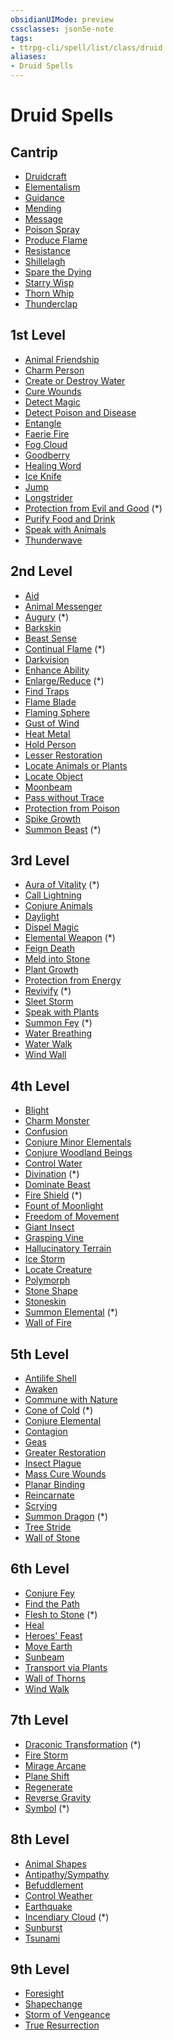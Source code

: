 ```yaml
---
obsidianUIMode: preview
cssclasses: json5e-note
tags:
- ttrpg-cli/spell/list/class/druid
aliases:
- Druid Spells
---
```

# Druid Spells

## Cantrip

- [Druidcraft](Інструменти%20ДМ/CLI/spells/druidcraft-xphb.md "XPHB")
- [Elementalism](Інструменти%20ДМ/CLI/spells/elementalism-xphb.md "XPHB")
- [Guidance](Інструменти%20ДМ/CLI/spells/guidance-xphb.md "XPHB")
- [Mending](Інструменти%20ДМ/CLI/spells/mending-xphb.md "XPHB")
- [Message](Інструменти%20ДМ/CLI/spells/message-xphb.md "XPHB")
- [Poison Spray](Інструменти%20ДМ/CLI/spells/poison-spray-xphb.md "XPHB")
- [Produce Flame](Інструменти%20ДМ/CLI/spells/produce-flame-xphb.md "XPHB")
- [Resistance](Інструменти%20ДМ/CLI/spells/resistance-xphb.md "XPHB")
- [Shillelagh](Інструменти%20ДМ/CLI/spells/shillelagh-xphb.md "XPHB")
- [Spare the Dying](Інструменти%20ДМ/CLI/spells/spare-the-dying-xphb.md "XPHB")
- [Starry Wisp](Інструменти%20ДМ/CLI/spells/starry-wisp-xphb.md "XPHB")
- [Thorn Whip](Інструменти%20ДМ/CLI/spells/thorn-whip-xphb.md "XPHB")
- [Thunderclap](Інструменти%20ДМ/CLI/spells/thunderclap-xphb.md "XPHB")

## 1st Level

- [Animal Friendship](Інструменти%20ДМ/CLI/spells/animal-friendship-xphb.md "XPHB")
- [Charm Person](Інструменти%20ДМ/CLI/spells/charm-person-xphb.md "XPHB")
- [Create or Destroy Water](Інструменти%20ДМ/CLI/spells/create-or-destroy-water-xphb.md "XPHB")
- [Cure Wounds](Інструменти%20ДМ/CLI/spells/cure-wounds-xphb.md "XPHB")
- [Detect Magic](Інструменти%20ДМ/CLI/spells/detect-magic-xphb.md "XPHB")
- [Detect Poison and Disease](Інструменти%20ДМ/CLI/spells/detect-poison-and-disease-xphb.md "XPHB")
- [Entangle](Інструменти%20ДМ/CLI/spells/entangle-xphb.md "XPHB")
- [Faerie Fire](Інструменти%20ДМ/CLI/spells/faerie-fire-xphb.md "XPHB")
- [Fog Cloud](Інструменти%20ДМ/CLI/spells/fog-cloud-xphb.md "XPHB")
- [Goodberry](Інструменти%20ДМ/CLI/spells/goodberry-xphb.md "XPHB")
- [Healing Word](Інструменти%20ДМ/CLI/spells/healing-word-xphb.md "XPHB")
- [Ice Knife](Інструменти%20ДМ/CLI/spells/ice-knife-xphb.md "XPHB")
- [Jump](Інструменти%20ДМ/CLI/spells/jump-xphb.md "XPHB")
- [Longstrider](Інструменти%20ДМ/CLI/spells/longstrider-xphb.md "XPHB")
- [Protection from Evil and Good](Інструменти%20ДМ/CLI/spells/protection-from-evil-and-good-xphb.md "XPHB") (\*)
- [Purify Food and Drink](Інструменти%20ДМ/CLI/spells/purify-food-and-drink-xphb.md "XPHB")
- [Speak with Animals](Інструменти%20ДМ/CLI/spells/speak-with-animals-xphb.md "XPHB")
- [Thunderwave](Інструменти%20ДМ/CLI/spells/thunderwave-xphb.md "XPHB")

## 2nd Level

- [Aid](Інструменти%20ДМ/CLI/spells/aid-xphb.md "XPHB")
- [Animal Messenger](Інструменти%20ДМ/CLI/spells/animal-messenger-xphb.md "XPHB")
- [Augury](Інструменти%20ДМ/CLI/spells/augury-xphb.md "XPHB") (\*)
- [Barkskin](Інструменти%20ДМ/CLI/spells/barkskin-xphb.md "XPHB")
- [Beast Sense](Інструменти%20ДМ/CLI/spells/beast-sense-xphb.md "XPHB")
- [Continual Flame](Інструменти%20ДМ/CLI/spells/continual-flame-xphb.md "XPHB") (\*)
- [Darkvision](Інструменти%20ДМ/CLI/spells/darkvision-xphb.md "XPHB")
- [Enhance Ability](Інструменти%20ДМ/CLI/spells/enhance-ability-xphb.md "XPHB")
- [Enlarge/Reduce](Інструменти%20ДМ/CLI/spells/enlarge-reduce-xphb.md "XPHB") (\*)
- [Find Traps](Інструменти%20ДМ/CLI/spells/find-traps-xphb.md "XPHB")
- [Flame Blade](Інструменти%20ДМ/CLI/spells/flame-blade-xphb.md "XPHB")
- [Flaming Sphere](Інструменти%20ДМ/CLI/spells/flaming-sphere-xphb.md "XPHB")
- [Gust of Wind](Інструменти%20ДМ/CLI/spells/gust-of-wind-xphb.md "XPHB")
- [Heat Metal](Інструменти%20ДМ/CLI/spells/heat-metal-xphb.md "XPHB")
- [Hold Person](Інструменти%20ДМ/CLI/spells/hold-person-xphb.md "XPHB")
- [Lesser Restoration](Інструменти%20ДМ/CLI/spells/lesser-restoration-xphb.md "XPHB")
- [Locate Animals or Plants](Інструменти%20ДМ/CLI/spells/locate-animals-or-plants-xphb.md "XPHB")
- [Locate Object](Інструменти%20ДМ/CLI/spells/locate-object-xphb.md "XPHB")
- [Moonbeam](Інструменти%20ДМ/CLI/spells/moonbeam-xphb.md "XPHB")
- [Pass without Trace](Інструменти%20ДМ/CLI/spells/pass-without-trace-xphb.md "XPHB")
- [Protection from Poison](Інструменти%20ДМ/CLI/spells/protection-from-poison-xphb.md "XPHB")
- [Spike Growth](Інструменти%20ДМ/CLI/spells/spike-growth-xphb.md "XPHB")
- [Summon Beast](Інструменти%20ДМ/CLI/spells/summon-beast-xphb.md "XPHB") (\*)

## 3rd Level

- [Aura of Vitality](Інструменти%20ДМ/CLI/spells/aura-of-vitality-xphb.md "XPHB") (\*)
- [Call Lightning](Інструменти%20ДМ/CLI/spells/call-lightning-xphb.md "XPHB")
- [Conjure Animals](Інструменти%20ДМ/CLI/spells/conjure-animals-xphb.md "XPHB")
- [Daylight](Інструменти%20ДМ/CLI/spells/daylight-xphb.md "XPHB")
- [Dispel Magic](Інструменти%20ДМ/CLI/spells/dispel-magic-xphb.md "XPHB")
- [Elemental Weapon](Інструменти%20ДМ/CLI/spells/elemental-weapon-xphb.md "XPHB") (\*)
- [Feign Death](Інструменти%20ДМ/CLI/spells/feign-death-xphb.md "XPHB")
- [Meld into Stone](Інструменти%20ДМ/CLI/spells/meld-into-stone-xphb.md "XPHB")
- [Plant Growth](Інструменти%20ДМ/CLI/spells/plant-growth-xphb.md "XPHB")
- [Protection from Energy](Інструменти%20ДМ/CLI/spells/protection-from-energy-xphb.md "XPHB")
- [Revivify](Інструменти%20ДМ/CLI/spells/revivify-xphb.md "XPHB") (\*)
- [Sleet Storm](Інструменти%20ДМ/CLI/spells/sleet-storm-xphb.md "XPHB")
- [Speak with Plants](Інструменти%20ДМ/CLI/spells/speak-with-plants-xphb.md "XPHB")
- [Summon Fey](Інструменти%20ДМ/CLI/spells/summon-fey-xphb.md "XPHB") (\*)
- [Water Breathing](Інструменти%20ДМ/CLI/spells/water-breathing-xphb.md "XPHB")
- [Water Walk](Інструменти%20ДМ/CLI/spells/water-walk-xphb.md "XPHB")
- [Wind Wall](Інструменти%20ДМ/CLI/spells/wind-wall-xphb.md "XPHB")

## 4th Level

- [Blight](Інструменти%20ДМ/CLI/spells/blight-xphb.md "XPHB")
- [Charm Monster](Інструменти%20ДМ/CLI/spells/charm-monster-xphb.md "XPHB")
- [Confusion](Інструменти%20ДМ/CLI/spells/confusion-xphb.md "XPHB")
- [Conjure Minor Elementals](Інструменти%20ДМ/CLI/spells/conjure-minor-elementals-xphb.md "XPHB")
- [Conjure Woodland Beings](Інструменти%20ДМ/CLI/spells/conjure-woodland-beings-xphb.md "XPHB")
- [Control Water](Інструменти%20ДМ/CLI/spells/control-water-xphb.md "XPHB")
- [Divination](Інструменти%20ДМ/CLI/spells/divination-xphb.md "XPHB") (\*)
- [Dominate Beast](Інструменти%20ДМ/CLI/spells/dominate-beast-xphb.md "XPHB")
- [Fire Shield](Інструменти%20ДМ/CLI/spells/fire-shield-xphb.md "XPHB") (\*)
- [Fount of Moonlight](Інструменти%20ДМ/CLI/spells/fount-of-moonlight-xphb.md "XPHB")
- [Freedom of Movement](Інструменти%20ДМ/CLI/spells/freedom-of-movement-xphb.md "XPHB")
- [Giant Insect](Інструменти%20ДМ/CLI/spells/giant-insect-xphb.md "XPHB")
- [Grasping Vine](Інструменти%20ДМ/CLI/spells/grasping-vine-xphb.md "XPHB")
- [Hallucinatory Terrain](Інструменти%20ДМ/CLI/spells/hallucinatory-terrain-xphb.md "XPHB")
- [Ice Storm](Інструменти%20ДМ/CLI/spells/ice-storm-xphb.md "XPHB")
- [Locate Creature](Інструменти%20ДМ/CLI/spells/locate-creature-xphb.md "XPHB")
- [Polymorph](Інструменти%20ДМ/CLI/spells/polymorph-xphb.md "XPHB")
- [Stone Shape](Інструменти%20ДМ/CLI/spells/stone-shape-xphb.md "XPHB")
- [Stoneskin](Інструменти%20ДМ/CLI/spells/stoneskin-xphb.md "XPHB")
- [Summon Elemental](Інструменти%20ДМ/CLI/spells/summon-elemental-xphb.md "XPHB") (\*)
- [Wall of Fire](Інструменти%20ДМ/CLI/spells/wall-of-fire-xphb.md "XPHB")

## 5th Level

- [Antilife Shell](Інструменти%20ДМ/CLI/spells/antilife-shell-xphb.md "XPHB")
- [Awaken](Інструменти%20ДМ/CLI/spells/awaken-xphb.md "XPHB")
- [Commune with Nature](Інструменти%20ДМ/CLI/spells/commune-with-nature-xphb.md "XPHB")
- [Cone of Cold](Інструменти%20ДМ/CLI/spells/cone-of-cold-xphb.md "XPHB") (\*)
- [Conjure Elemental](Інструменти%20ДМ/CLI/spells/conjure-elemental-xphb.md "XPHB")
- [Contagion](Інструменти%20ДМ/CLI/spells/contagion-xphb.md "XPHB")
- [Geas](Інструменти%20ДМ/CLI/spells/geas-xphb.md "XPHB")
- [Greater Restoration](Інструменти%20ДМ/CLI/spells/greater-restoration-xphb.md "XPHB")
- [Insect Plague](Інструменти%20ДМ/CLI/spells/insect-plague-xphb.md "XPHB")
- [Mass Cure Wounds](Інструменти%20ДМ/CLI/spells/mass-cure-wounds-xphb.md "XPHB")
- [Planar Binding](Інструменти%20ДМ/CLI/spells/planar-binding-xphb.md "XPHB")
- [Reincarnate](Інструменти%20ДМ/CLI/spells/reincarnate-xphb.md "XPHB")
- [Scrying](Інструменти%20ДМ/CLI/spells/scrying-xphb.md "XPHB")
- [Summon Dragon](Інструменти%20ДМ/CLI/spells/summon-dragon-xphb.md "XPHB") (\*)
- [Tree Stride](Інструменти%20ДМ/CLI/spells/tree-stride-xphb.md "XPHB")
- [Wall of Stone](Інструменти%20ДМ/CLI/spells/wall-of-stone-xphb.md "XPHB")

## 6th Level

- [Conjure Fey](Інструменти%20ДМ/CLI/spells/conjure-fey-xphb.md "XPHB")
- [Find the Path](Інструменти%20ДМ/CLI/spells/find-the-path-xphb.md "XPHB")
- [Flesh to Stone](Інструменти%20ДМ/CLI/spells/flesh-to-stone-xphb.md "XPHB") (\*)
- [Heal](Інструменти%20ДМ/CLI/spells/heal-xphb.md "XPHB")
- [Heroes' Feast](Інструменти%20ДМ/CLI/spells/heroes-feast-xphb.md "XPHB")
- [Move Earth](Інструменти%20ДМ/CLI/spells/move-earth-xphb.md "XPHB")
- [Sunbeam](Інструменти%20ДМ/CLI/spells/sunbeam-xphb.md "XPHB")
- [Transport via Plants](Інструменти%20ДМ/CLI/spells/transport-via-plants-xphb.md "XPHB")
- [Wall of Thorns](Інструменти%20ДМ/CLI/spells/wall-of-thorns-xphb.md "XPHB")
- [Wind Walk](Інструменти%20ДМ/CLI/spells/wind-walk-xphb.md "XPHB")

## 7th Level

- [Draconic Transformation](Інструменти%20ДМ/CLI/spells/draconic-transformation-ftd.md "FTD") (\*)
- [Fire Storm](Інструменти%20ДМ/CLI/spells/fire-storm-xphb.md "XPHB")
- [Mirage Arcane](Інструменти%20ДМ/CLI/spells/mirage-arcane-xphb.md "XPHB")
- [Plane Shift](Інструменти%20ДМ/CLI/spells/plane-shift-xphb.md "XPHB")
- [Regenerate](Інструменти%20ДМ/CLI/spells/regenerate-xphb.md "XPHB")
- [Reverse Gravity](Інструменти%20ДМ/CLI/spells/reverse-gravity-xphb.md "XPHB")
- [Symbol](Інструменти%20ДМ/CLI/spells/symbol-xphb.md "XPHB") (\*)

## 8th Level

- [Animal Shapes](Інструменти%20ДМ/CLI/spells/animal-shapes-xphb.md "XPHB")
- [Antipathy/Sympathy](Інструменти%20ДМ/CLI/spells/antipathy-sympathy-xphb.md "XPHB")
- [Befuddlement](Інструменти%20ДМ/CLI/spells/befuddlement-xphb.md "XPHB")
- [Control Weather](Інструменти%20ДМ/CLI/spells/control-weather-xphb.md "XPHB")
- [Earthquake](Інструменти%20ДМ/CLI/spells/earthquake-xphb.md "XPHB")
- [Incendiary Cloud](Інструменти%20ДМ/CLI/spells/incendiary-cloud-xphb.md "XPHB") (\*)
- [Sunburst](Інструменти%20ДМ/CLI/spells/sunburst-xphb.md "XPHB")
- [Tsunami](Інструменти%20ДМ/CLI/spells/tsunami-xphb.md "XPHB")

## 9th Level

- [Foresight](Інструменти%20ДМ/CLI/spells/foresight-xphb.md "XPHB")
- [Shapechange](Інструменти%20ДМ/CLI/spells/shapechange-xphb.md "XPHB")
- [Storm of Vengeance](Інструменти%20ДМ/CLI/spells/storm-of-vengeance-xphb.md "XPHB")
- [True Resurrection](Інструменти%20ДМ/CLI/spells/true-resurrection-xphb.md "XPHB")
